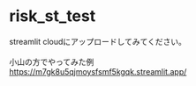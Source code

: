 # risk_st_test

streamlit cloudにアップロードしてみてください。<br><br>
小山の方でやってみた例<br>
https://m7gk8u5qjmoysfsmf5kgqk.streamlit.app/
